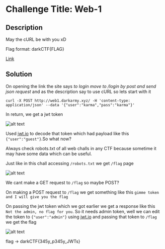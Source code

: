 # Challenge Title: Web-1

## Description
May the cURL be with you xD

Flag format: darkCTF{FLAG}

[Link](http://web1.darkarmy.xyz/)

## Solution

On opening the link the site says *to login move to /login by post and send json request* and as the description say to use cURL so lets start with it 

```
curl -X POST http://web1.darkarmy.xyz/ -H 'content-type: application/json' --data '{"user":"karma","pass":"karma"}'
```
In return, we get a jwt token

![alt text](https://github.com/karma9874/CTF-Writeups/blob/master/Dark-PreCTF/Images/login1.JPG)

Used [jwt.io](https://jwt.io/) to decode that token which had payload like this `{"user":"guest"}`.So what now?

Always check robots.txt of all web challs in any CTF because sometime it may have some data which can be useful.

Just like in this chall accessing `/robots.txt` we get `/flag` page

![alt text](https://github.com/karma9874/CTF-Writeups/blob/master/Dark-PreCTF/Images/robots1.JPG)

We cant make a GET request to `/flag` so maybe POST?

On making a POST request to `/flag` we get something like this `gimme token and I will give you the flag`

On passing the jwt token which we got earlier we get a response like this `Not the admin, no flag for you`. So it needs admin token, well we can edit the token to `{"user":"admin"}` using [jwt.io](https://jwt.io/) and passing that token to `/flag` we get the flag

![alt text](https://github.com/karma9874/CTF-Writeups/blob/master/Dark-PreCTF/Images/flag1.JPG)

flag -> darkCTF{345y_p345y_JWTs}
